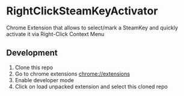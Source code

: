 # RightClickSteamKeyActivator
Chrome Extension that allows to select/mark a SteamKey and quickly activate it via Right-Click Context Menu

## Development

1. Clone this repo
2. Go to chrome extensions [chrome://extensions](chrome://extensions)
3. Enable developer mode
4. Click on load unpacked extension and select this cloned repo
